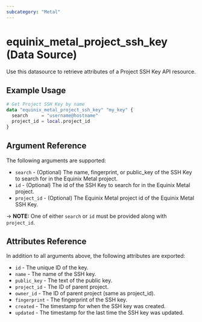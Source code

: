 ```yaml
---
subcategory: "Metal"
---
```


# equinix_metal_project_ssh_key (Data Source)

Use this datasource to retrieve attributes of a Project SSH Key API resource.

## Example Usage

```terraform
# Get Project SSH Key by name
data "equinix_metal_project_ssh_key" "my_key" {
  search     = "username@hostname"
  project_id = local.project_id
}
```

## Argument Reference

The following arguments are supported:

* `search` - (Optional) The name, fingerprint, or public_key of the SSH Key to search for in the Equinix Metal project.
* `id` - (Optional) The id of the SSH Key to search for in the Equinix Metal project.
* `project_id` - (Optional) The Equinix Metal project id of the Equinix Metal SSH Key.

-> **NOTE:** One of either `search` or `id` must be provided along with `project_id`.

## Attributes Reference

In addition to all arguments above, the following attributes are exported:

* `id` - The unique ID of the key.
* `name` - The name of the SSH key.
* `public_key` - The text of the public key.
* `project_id` - The ID of parent project.
* `owner_id` - The ID of parent project (same as project_id).
* `fingerprint` - The fingerprint of the SSH key.
* `created` - The timestamp for when the SSH key was created.
* `updated` - The timestamp for the last time the SSH key was updated.
